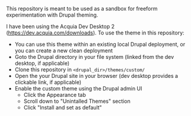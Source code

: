 This repository is meant to be used as a sandbox for freeform experimentation with Drupal theming.

I have been using the Acquia Dev Desktop 2 (https://dev.acquia.com/downloads). To use the theme in this repository:

* You can use this theme within an existing local Drupal deployment, or you can create a new clean deployment
* Goto the Drupal directory in your file system (linked from the dev desktop, if applicable)
* Clone this repository in `<drupal_dir>/themes/custom/`
* Open the your Drupal site in your browser (dev desktop provides a clickable link, if applicable)
* Enable the custom theme using the Drupal admin UI
  * Click the Appearance tab
  * Scroll down to "Unintalled Themes" section
  * Click "Install and set as default"
